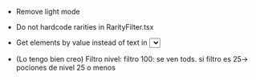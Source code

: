 - Remove light mode
- Do not hardcode rarities in RarityFilter.tsx
- Get elements by value instead of text in <select> in RarityFilter.tsx


- (Lo tengo bien creo) Filtro nivel: filtro 100: se ven tods. si filtro es 25-> pociones de nivel 25 o menos